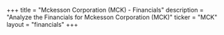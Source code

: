 +++
title = "Mckesson Corporation (MCK) - Financials"
description = "Analyze the Financials for Mckesson Corporation (MCK)"
ticker = "MCK"
layout = "financials"
+++

